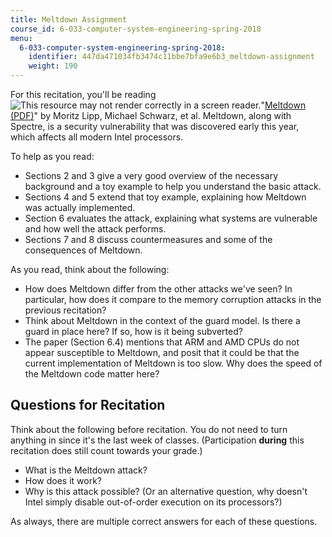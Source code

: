 ```yaml
---
title: Meltdown Assignment
course_id: 6-033-computer-system-engineering-spring-2018
menu:
  6-033-computer-system-engineering-spring-2018:
    identifier: 447da471034fb3474c11bbe7bfa9e6b3_meltdown-assignment
    weight: 190
---
```

For this recitation, you'll be reading ![This resource may not render correctly in a screen reader.](/images/inacessible.gif)"[Meltdown (PDF)](https://meltdownattack.com/meltdown.pdf)" by Moritz Lipp, Michael Schwarz, et al. Meltdown, along with Spectre, is a security vulnerability that was discovered early this year, which affects all modern Intel processors.

To help as you read:

*   Sections 2 and 3 give a very good overview of the necessary background and a toy example to help you understand the basic attack.
*   Sections 4 and 5 extend that toy example, explaining how Meltdown was actually implemented.
*   Section 6 evaluates the attack, explaining what systems are vulnerable and how well the attack performs.
*   Sections 7 and 8 discuss countermeasures and some of the consequences of Meltdown.

As you read, think about the following:

*   How does Meltdown differ from the other attacks we've seen? In particular, how does it compare to the memory corruption attacks in the previous recitation?
*   Think about Meltdown in the context of the guard model. Is there a guard in place here? If so, how is it being subverted?
*   The paper (Section 6.4) mentions that ARM and AMD CPUs do not appear susceptible to Meltdown, and posit that it could be that the current implementation of Meltdown is too slow. Why does the speed of the Meltdown code matter here?

Questions for Recitation
------------------------

Think about the following before recitation. You do not need to turn anything in since it's the last week of classes. (Participation **during** this recitation does still count towards your grade.)

*   What is the Meltdown attack?
*   How does it work?
*   Why is this attack possible? (Or an alternative question, why doesn't Intel simply disable out-of-order execution on its processors?)

As always, there are multiple correct answers for each of these questions.